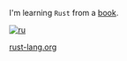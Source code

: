 I'm learning `Rust` from a [book](https://doc.rust-lang.org/book/).

[![ru](https://img.shields.io/badge/lang-ru-red.svg)](https://github.com/kepocnhh/RustSample/blob/wip/README.ru.md)

[rust-lang.org](https://www.rust-lang.org/)
